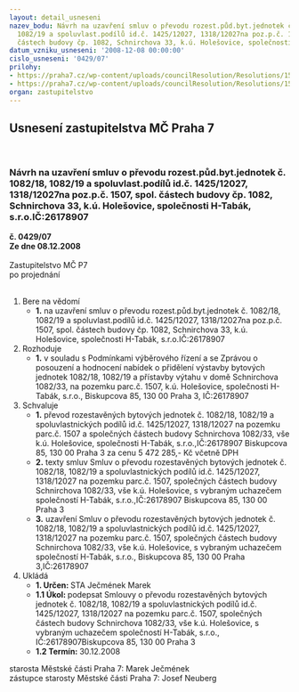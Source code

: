 ```yaml
---
layout: detail_usneseni
nazev_bodu: Návrh na uzavření smluv o převodu rozest.půd.byt.jednotek č. 1082/18,
  1082/19 a spoluvlast.podílů id.č. 1425/12027, 1318/12027na poz.p.č. 1507, spol.
  částech budovy čp. 1082, Schnirchova 33, k.ú. Holešovice, společnosti H-Tabák, s.r.o.IČ:26178907
datum_vzniku_usneseni: '2008-12-08 00:00:00'
cislo_usneseni: '0429/07'
prilohy:
- https://praha7.cz/wp-content/uploads/councilResolution/Resolutions/15984/5-07-1179r.doc
- https://praha7.cz/wp-content/uploads/councilResolution/Resolutions/15984/5-07-skmbt_60008112112480.tif
organ: zastupitelstvo
---
```

<div id="ucUsn_pList" class="usn">
	<span><h2>Usnesení zastupitelstva MČ Praha 7 </h2>
<br></span><div class="standBody">
<span><h3>Návrh na uzavření smluv o převodu rozest.půd.byt.jednotek č. 1082/18, 1082/19 a spoluvlast.podílů id.č. 1425/12027, 1318/12027na poz.p.č. 1507, spol. částech budovy čp. 1082, Schnirchova 33, k.ú. Holešovice, společnosti H-Tabák, s.r.o.IČ:26178907</h3></span><div class="center">
		<strong>č. 0429/07</strong><br>
	</div>
<div class="center">
		<strong>Ze dne 08.12.2008</strong><br><br>
	</div>Zastupitelstvo MČ P7<br> po projednání<br><br><ol>
<li>Bere na vědomí<ul><li>
<strong>1.</strong> na uzavření smluv o převodu rozest.půd.byt.jednotek č. 1082/18, 1082/19 a spoluvlast.podílů id.č. 1425/12027, 1318/12027na poz.p.č. 1507, spol. částech budovy čp. 1082, Schnirchova 33, k.ú. Holešovice, společnosti H-Tabák, s.r.o.IČ:26178907</li></ul>
</li>
<li>Rozhoduje<ul><li>
<strong>1.</strong> v souladu s Podmínkami výběrového řízení a se Zprávou o posouzení a hodnocení nabídek o přidělení výstavby bytových jednotek 1082/18, 1082/19 a přístavby výtahu v domě Schnirchova 1082/33,  na pozemku parc.č. 1507, k.ú. Holešovice, společnosti H-Tabák, s.r.o., Biskupcova 85, 130 00 Praha 3, IČ:26178907</li></ul>
</li>
<li>Schvaluje<ul>
<li>
<strong>1.</strong> převod rozestavěných bytových jednotek č. 1082/18, 1082/19 a spoluvlastnických podílů id.č. 1425/12027, 1318/12027 na pozemku parc.č. 1507 a společných částech budovy Schnirchova 1082/33, vše k.ú. Holešovice, společnosti H-Tabák, s.r.o.,IČ:26178907 Biskupcova 85, 130 00 Praha 3 za cenu 5 472 285,- Kč včetně DPH</li>
<li>
<strong>2.</strong> texty smluv Smluv o převodu rozestavěných bytových jednotek č. 1082/18, 1082/19 a spoluvlastnických podílů id.č. 1425/12027, 1318/12027 na pozemku parc.č. 1507, společných částech budovy Schnirchova 1082/33, vše k.ú. Holešovice, s vybraným uchazečem společností  H-Tabák, s.r.o.,IČ:26178907 Biskupcova 85, 130 00 Praha 3</li>
<li>
<strong>3.</strong> uzavření Smluv o převodu rozestavěných  bytových jednotek č. 1082/18, 1082/19 a spoluvlastnických podílů id.č. 1425/12027, 1318/12027 na pozemku parc.č. 1507, společných částech budovy Schnirchova 1082/33, vše k.ú. Holešovice, s vybraným uchazečem společností  H-Tabák, s.r.o., Biskupcova 85, 130 00 Praha 3,IČ:26178907</li>
</ul>
</li>
<li>Ukládá<ul>
<li>
<strong>1. Určen: </strong>STA Ječmének Marek</li>
<li>
<strong>1.1 Úkol: </strong>podepsat Smlouvy o převodu rozestavěných  bytových jednotek č. 1082/18, 1082/19 a spoluvlastnických podílů id.č. 1425/12027, 1318/12027 na pozemku parc.č. 1507, společných částech budovy Schnirchova 1082/33, vše k.ú. Holešovice, s vybraným uchazečem společností  H-Tabák, s.r.o., IČ:26178907Biskupcova 85, 130 00 Praha 3</li>
<li>
<strong>1.2 Termín: </strong>30.12.2008</li>
</ul>
</li>
</ol>starosta Městské části Praha 7: Marek Ječmének<br>zástupce starosty Městské části Praha 7: Josef Neuberg
</div>
</div>